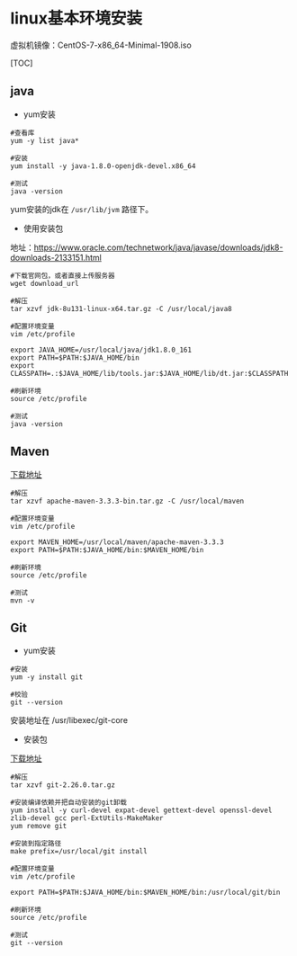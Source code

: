 # linux基本环境安装

虚拟机镜像：CentOS-7-x86_64-Minimal-1908.iso



[TOC]



## java

- yum安装

```shell
#查看库
yum -y list java*

#安装
yum install -y java-1.8.0-openjdk-devel.x86_64

#测试
java -version
```

 yum安装的jdk在 `/usr/lib/jvm` 路径下。



- 使用安装包

地址：https://www.oracle.com/technetwork/java/javase/downloads/jdk8-downloads-2133151.html

```shell
#下载官网包，或者直接上传服务器
wget download_url

#解压
tar xzvf jdk-8u131-linux-x64.tar.gz -C /usr/local/java8

#配置环境变量
vim /etc/profile

export JAVA_HOME=/usr/local/java/jdk1.8.0_161
export PATH=$PATH:$JAVA_HOME/bin
export CLASSPATH=.:$JAVA_HOME/lib/tools.jar:$JAVA_HOME/lib/dt.jar:$CLASSPATH

#刷新环境
source /etc/profile

#测试
java -version
```



## Maven

[下载地址]( https://maven.apache.org/download.cgi )

```shell
#解压
tar xzvf apache-maven-3.3.3-bin.tar.gz -C /usr/local/maven

#配置环境变量
vim /etc/profile

export MAVEN_HOME=/usr/local/maven/apache-maven-3.3.3
export PATH=$PATH:$JAVA_HOME/bin:$MAVEN_HOME/bin

#刷新环境
source /etc/profile

#测试
mvn -v
```



## Git

- yum安装

```shell
#安装
yum -y install git

#校验
git --version
```

安装地址在 /usr/libexec/git-core 



- 安装包

[下载地址]( https://github.com/git/git/releases )

```shell
#解压
tar xzvf git-2.26.0.tar.gz 

#安装编译依赖并把自动安装的git卸载
yum install -y curl-devel expat-devel gettext-devel openssl-devel zlib-devel gcc perl-ExtUtils-MakeMaker
yum remove git

#安装到指定路径
make prefix=/usr/local/git install

#配置环境变量
vim /etc/profile

export PATH=$PATH:$JAVA_HOME/bin:$MAVEN_HOME/bin:/usr/local/git/bin

#刷新环境
source /etc/profile

#测试
git --version
```

